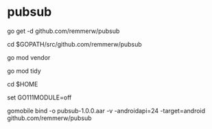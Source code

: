 # pubsub


go get -d github.com/remmerw/pubsub

cd $GOPATH/src/github.com/remmerw/pubsub

go mod vendor

go mod tidy

cd $HOME

set GO111MODULE=off

gomobile bind -o pubsub-1.0.0.aar -v -androidapi=24 -target=android github.com/remmerw/pubsub
